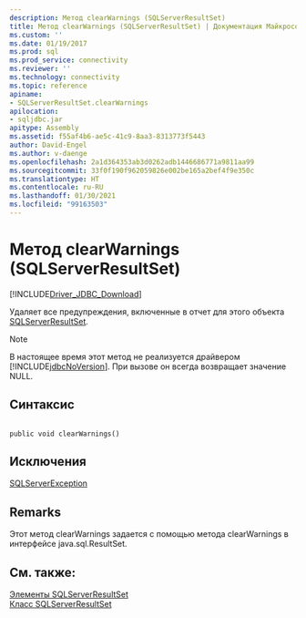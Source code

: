 ```yaml
---
description: Метод clearWarnings (SQLServerResultSet)
title: Метод clearWarnings (SQLServerResultSet) | Документация Майкрософт
ms.custom: ''
ms.date: 01/19/2017
ms.prod: sql
ms.prod_service: connectivity
ms.reviewer: ''
ms.technology: connectivity
ms.topic: reference
apiname:
- SQLServerResultSet.clearWarnings
apilocation:
- sqljdbc.jar
apitype: Assembly
ms.assetid: f55af4b6-ae5c-41c9-8aa3-8313773f5443
author: David-Engel
ms.author: v-daenge
ms.openlocfilehash: 2a1d364353ab3d0262adb1446686771a9811aa99
ms.sourcegitcommit: 33f0f190f962059826e002be165a2bef4f9e350c
ms.translationtype: HT
ms.contentlocale: ru-RU
ms.lasthandoff: 01/30/2021
ms.locfileid: "99163503"
---
```

# <a name="clearwarnings-method-sqlserverresultset"></a>Метод clearWarnings (SQLServerResultSet)
[!INCLUDE[Driver_JDBC_Download](../../../includes/driver_jdbc_download.md)]

  Удаляет все предупреждения, включенные в отчет для этого объекта [SQLServerResultSet](../../../connect/jdbc/reference/sqlserverresultset-class.md).  
  
> [!NOTE]  
>  В настоящее время этот метод не реализуется драйвером [!INCLUDE[jdbcNoVersion](../../../includes/jdbcnoversion_md.md)]. При вызове он всегда возвращает значение NULL.  
  
## <a name="syntax"></a>Синтаксис  
  
```  
  
public void clearWarnings()  
```  
  
## <a name="exceptions"></a>Исключения  
 [SQLServerException](../../../connect/jdbc/reference/sqlserverexception-class.md)  
  
## <a name="remarks"></a>Remarks  
 Этот метод clearWarnings задается с помощью метода clearWarnings в интерфейсе java.sql.ResultSet.  
  
## <a name="see-also"></a>См. также:  
 [Элементы SQLServerResultSet](../../../connect/jdbc/reference/sqlserverresultset-members.md)   
 [Класс SQLServerResultSet](../../../connect/jdbc/reference/sqlserverresultset-class.md)  
  
  

